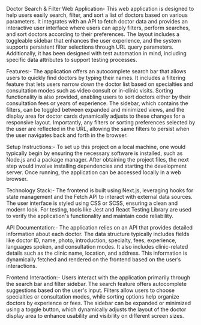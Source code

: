 Doctor Search & Filter Web Application-
This web application is designed to help users easily search, filter, and sort a list of doctors based on various parameters. It integrates with an API to fetch doctor data and provides an interactive user interface where users can apply filters, perform searches, and sort doctors according to their preferences. The layout includes a toggleable sidebar that enhances the user experience, and the system supports persistent filter selections through URL query parameters. Additionally, it has been designed with test automation in mind, including specific data attributes to support testing processes.

Features:-
The application offers an autocomplete search bar that allows users to quickly find doctors by typing their names. It includes a filtering feature that lets users narrow down the doctor list based on specialties and consultation modes such as video consult or in-clinic visits. Sorting functionality is also provided, enabling users to sort doctors either by their consultation fees or years of experience. 
The sidebar, which contains the filters, can be toggled between expanded and minimized views, and the display area for doctor cards dynamically adjusts to these changes for a responsive layout. Importantly, any filters or sorting preferences selected by the user are reflected in the URL, allowing the same filters to persist when the user navigates back and forth in the browser.


Setup Instructions:-
To set up this project on a local machine, one would typically begin by ensuring the necessary software is installed, such as Node.js and a package manager. After obtaining the project files, the next step would involve installing dependencies and starting the development server. Once running, the application can be accessed locally in a web browser.


Technology Stack:-
The frontend is built using Next.js, leveraging hooks for state management and the Fetch API to interact with external data sources. The user interface is styled using CSS or SCSS, ensuring a clean and modern look. For testing, tools like Jest and React Testing Library are used to verify the application's functionality and maintain code reliability.

API Documentation:-
The application relies on an API that provides detailed information about each doctor. The data structure typically includes fields like doctor ID, name, photo, introduction, specialty, fees, experience, languages spoken, and consultation modes. It also includes clinic-related details such as the clinic name, location, and address. This information is dynamically fetched and rendered on the frontend based on the user’s interactions.

Frontend Interaction:-
Users interact with the application primarily through the search bar and filter sidebar. The search feature offers autocomplete suggestions based on the user's input. Filters allow users to choose specialties or consultation modes, while sorting options help organize doctors by experience or fees. The sidebar can be expanded or minimized using a toggle button, which dynamically adjusts the layout of the doctor display area to enhance usability and visibility on different screen sizes.

